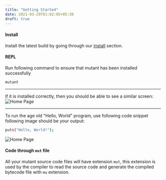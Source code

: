 ```yaml
---
title: "Getting Started"
date: 2021-03-29T01:02:05+05:30
draft: true
---
```


#### Install
Install the latest build by going through our [install](/docs/languagedocs/install/) section.

#### REPL
Run following command to ensure that mutant has been installed successfully
```bash
mutant
```

---

If it is installed correctly, then you should be able to see a similar screen:
![Home Page](/images/repl.png)

---

To run the age old "Hello, World" program, use following code snippet following image should be your output:
```bash
puts("Hello, World!");
```

![Home Page](/images/repl_hello.png)

#### Code through `mut` file
All your mutant source code files will have extension `mut`, this extension is used by the compiler to read the source code and generate the compiled bytecode file with `mu` extension.
